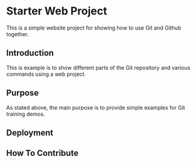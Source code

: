 
# Starter Web Project

This is a simple website project for showing how to use Git and Github together.

## Introduction

This is example is to show different parts of the Git repository and various commands
using a web project.
## Purpose

As stated above, the main purpose is to provide simple examples for Git training demos.

## Deployment 

## How To Contribute